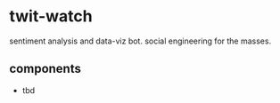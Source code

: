 # twit-watch
sentiment analysis and data-viz bot. social engineering for the masses.

## components
* tbd